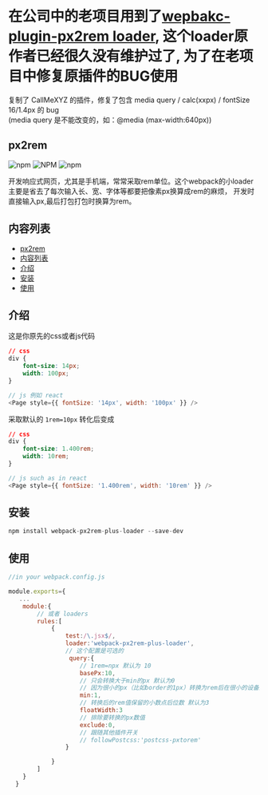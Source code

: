 # 在公司中的老项目用到了[wepbakc-plugin-px2rem loader](https://www.npmjs.com/package/webpack-px-to-rem), 这个loader原作者已经很久没有维护过了, 为了在老项目中修复原插件的BUG使用

复制了 CallMeXYZ 的插件，修复了包含 media query / calc(xxpx) /  fontSize  16/1.4px  的 bug  
(media query 是不能改变的，如：@media (max-width:640px))

## px2rem
![npm](https://img.shields.io/npm/v/webpack-px2rem-loader.svg)
![NPM](https://img.shields.io/npm/l/webpack-px2rem-loader.svg)
![npm](https://img.shields.io/npm/dt/webpack-px2rem-loader.svg)

开发响应式网页，尤其是手机端，常常采取rem单位。这个webpack的小loader主要是省去了每次输入长、宽、字体等都要把像素px换算成rem的麻烦，
开发时直接输入px,最后打包打包时换算为rem。

## 内容列表
- [px2rem](#px2rem)
- [内容列表](#内容列表)
- [介绍](#介绍)
- [安装](#安装)
- [使用](#使用)

## 介绍
这是你原先的css或者js代码
```css
// css
div {
    font-size: 14px;
    width: 100px;
}
```
```javascript
// js 例如 react
<Page style={{ fontSize: '14px', width: '100px' }} />
```
采取默认的 `1rem=10px` 转化后变成
```css
// css
div {
    font-size: 1.400rem;
    width: 10rem;
}
```
```javascript
// js such as in react
<Page style={{ fontSize: '1.400rem', width: '10rem' }} />
```

## 安装
```javascript
npm install webpack-px2rem-plus-loader --save-dev
```

## 使用
```javascript
//in your webpack.config.js

module.exports={
   ...
    module:{
        // 或者 loaders
        rules:[
            {
                test:/\.jsx$/,
                loader:'webpack-px2rem-plus-loader',
                // 这个配置是可选的
                 query:{
                    // 1rem=npx 默认为 10
                    basePx:10,
                    // 只会转换大于min的px 默认为0
                    // 因为很小的px（比如border的1px）转换为rem后在很小的设备上结果会小于1px，有的设备就会不显示
                    min:1,
                    // 转换后的rem值保留的小数点后位数 默认为3
                    floatWidth:3
                    // 排除要转换的px数值
                    exclude:0,
                    // 跟随其他插件开关
                    // followPostcss:'postcss-pxtorem'
                }

            }
        ]
    }
  }
```
